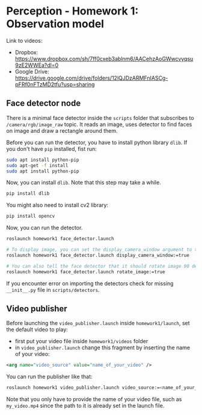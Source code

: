 # Perception - Homework 1: Observation model

Link to videos:
- Dropbox: https://www.dropbox.com/sh/7ff0cxeb3ablnm6/AACehzAoGWwcvyqsu9zE2WWEa?dl=0
- Google Drive: https://drive.google.com/drive/folders/12lQJDzARMFnIASCg-pFRf0nFTzMD2tfu?usp=sharing

## Face detector node
There is a minimal face detector inside the `scripts` folder that subscribes to `/camera/rgb/image_raw` topic. It reads an image, uses detector to find faces on image and draw a rectangle around them.

Before you can run the detector, you have to install python library `dlib`. If you don't have `pip` installed, fist run:

```bash
sudo apt install python-pip
sudo apt-get -f install
sudo apt install python-pip
```
Now, you can install `dlib`. Note that this step may take a while.

```bash
pip install dlib
```

You might also need to install cv2 library:
```bash
pip install opencv
```

Now, you can run the detector.

```bash
roslaunch homework1 face_detector.launch

# To display image, you can set the display_camera_window argument to true
roslaunch homework1 face_detector.launch display_camera_window:=true

# You can also tell the face detector that it should rotate image 90 degrees clockwise
roslaunch homework1 face_detector.launch rotate_image:=true
```

If you encounter error on importing the detectors check for missing `__init__.py` file in `scripts/detectors`.

## Video publisher
Before launching the `video_publisher.launch` inside `homework1/launch`, set the default video to play:
- first put your video file inside `homework1/videos` folder
- in `video_publisher.launch` change this fragment by inserting the name of your video:

```xml
<arg name="video_source" value="name_of_your_video" />
```

You can run the publisher like that:

```bash
roslaunch homework1 video_publisher.launch video_source:=<name_of_your_video>

```

Note that you only have to provide the name of your video file, such as `my_video.mp4` since the path to it is already set in the launch file.

